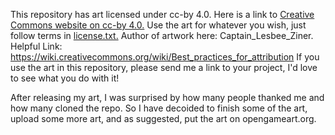 This repository has art licensed under cc-by 4.0. Here is a link to [Creative Commons website on cc-by 4.0.](https://creativecommons.org/licenses/by/4.0/)
Use the art for whatever you wish, just follow terms in [license.txt.](https://github.com/Beta-Cygni-A/assets/blob/main/LICENSE.txt) 
Author of artwork here: Captain_Lesbee_Ziner.
Helpful Link: https://wiki.creativecommons.org/wiki/Best_practices_for_attribution
If you use the art in this repository, please send me a link to your project, I'd love to see what you do with it!

After releasing my art, I was surprised by how many people thanked me and how many cloned the repo. So I have decoided to finish some of the art, upload some more art, and as suggested, put the art on opengameart.org. 